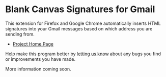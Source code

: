 Blank Canvas Signatures for Gmail
============================

This extension for Firefox and Google Chrome automatically inserts HTML signatures into your Gmail messages based on which address you are sending from. 

* [Project Home Page](http://blankcanvas.me/gmailsignatures/)

Help make this program better by [letting us know](http://blankcanvas.me/contact/) about any bugs you find or improvements you have made.

More information coming soon.
